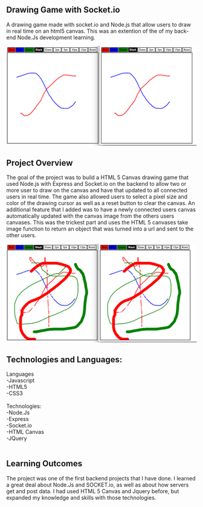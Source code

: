 ## Drawing Game with Socket.io
A drawing game made with socket.io and Node.js that allow users to draw in real time on an html5 canvas. This was an extention
of the of my back-end Node.Js development learning.

![The Drawing Game](https://github.com/mbrimmer83/drawinggame/blob/master/Screen%20Shot%202016-07-22%20at%205.18.28%20PM.png)
<br>
## Project Overview
The goal of the project was to build a HTML 5 Canvas drawing game that used Node.js with Express and Socket.io on the backend
to allow two or more user to draw on the canvas and have that updated to all connected users in real time. The game also allowed
users to select a pixel size and color of the drawing cursor as well as a reset button to clear the canvas. An additional 
feature that I added was to have a newly connected users canvas automatically updated with the canvas image from the others 
users canvases. This was the trickest part and uses the HTML 5 canvases take image function to return an object that was 
turned into a url and sent to the other users.

![The Drawing Game](https://github.com/mbrimmer83/drawinggame/blob/master/Screen%20Shot%202016-07-22%20at%205.20.30%20PM.png)
<br>
## Technologies and Languages:
Languages<br>
-Javascript<br>
-HTML5<br>
-CSS3<br>
<br>
Technologies:<br>
-Node.Js<br>
-Express<br>
-Socket.io<br>
-HTML Canvas<br>
-JQuery<br>
<br>
## Learning Outcomes
  The project was one of the first backend projects that I have done. I learned a great deal about Node.Js and SOCKET.io, as well
  as about how servers get and post data. I had used HTML 5 Canvas and Jquery before, but expanded my knowledge and skills with
  those technologies.

